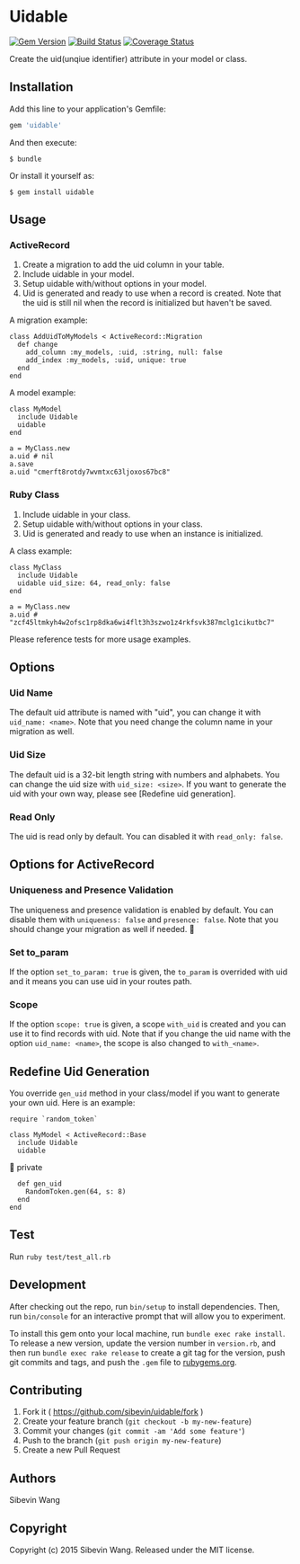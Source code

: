 # Uidable

[![Gem Version](https://badge.fury.io/rb/uidable.svg)][gem]
[![Build Status](https://travis-ci.org/sibevin/uidable.svg?branch=build)][travis]
[![Coverage Status](https://coveralls.io/repos/sibevin/uidable/badge.svg?branch=cover-check&service=github)][coveralls]

[gem]: https://rubygems.org/gems/uidable
[travis]: https://travis-ci.org/sibevin/uidable
[coveralls]: https://coveralls.io/github/sibevin/uidable?branch=cover-check

Create the uid(unqiue identifier) attribute in your model or class.

## Installation

Add this line to your application's Gemfile:

```ruby
gem 'uidable'
```

And then execute:

    $ bundle

Or install it yourself as:

    $ gem install uidable

## Usage

### ActiveRecord

1. Create a migration to add the uid column in your table.
2. Include uidable in your model.
3. Setup uidable with/without options in your model.
4. Uid is generated and ready to use when a record is created. Note that the uid is still nil when the record is initialized but haven't be saved.

A migration example:

    class AddUidToMyModels < ActiveRecord::Migration
      def change
        add_column :my_models, :uid, :string, null: false
        add_index :my_models, :uid, unique: true
      end
    end

A model example:

    class MyModel
      include Uidable
      uidable
    end

    a = MyClass.new
    a.uid # nil
    a.save
    a.uid "cmerft8rotdy7wvmtxc63ljoxos67bc8"

### Ruby Class

1. Include uidable in your class.
2. Setup uidable with/without options in your class.
3. Uid is generated and ready to use when an instance is initialized.

A class example:

    class MyClass
      include Uidable
      uidable uid_size: 64, read_only: false
    end

    a = MyClass.new
    a.uid # "zcf45ltmkyh4w2ofsc1rp8dka6wi4flt3h3szwo1z4rkfsvk387mclg1cikutbc7"

Please reference tests for more usage examples.

## Options

### Uid Name

The default uid attribute is named with "uid", you can change it with `uid_name: <name>`. Note that you need change the column name in your migration as well.

### Uid Size

The default uid is a 32-bit length string with numbers and alphabets. You can change the uid size with `uid_size: <size>`. If you want to generate the uid with your own way, please see [Redefine uid generation].

### Read Only

The uid is read only by default. You can disabled it with `read_only: false`.

## Options for ActiveRecord

### Uniqueness and Presence Validation

The uniqueness and presence validation is enabled by default. You can disable them with `uniqueness: false` and `presence: false`. Note that you should change your migration as well if needed.

### Set to_param

If the option `set_to_param: true` is given, the `to_param` is overrided with uid and it means you can use uid in your routes path.

### Scope

If the option `scope: true` is given, a scope `with_uid` is created and you can use it to find records with uid. Note that if you change the uid name with the option `uid_name: <name>`, the scope is also changed to `with_<name>`.

## Redefine Uid Generation

You override `gen_uid` method in your class/model if you want to generate your own uid. Here is an example:

    require `random_token`

    class MyModel < ActiveRecord::Base
      include Uidable
      uidable

      private

      def gen_uid
        RandomToken.gen(64, s: 8)
      end
    end

## Test

Run `ruby test/test_all.rb`

## Development

After checking out the repo, run `bin/setup` to install dependencies. Then, run `bin/console` for an interactive prompt that will allow you to experiment.

To install this gem onto your local machine, run `bundle exec rake install`. To release a new version, update the version number in `version.rb`, and then run `bundle exec rake release` to create a git tag for the version, push git commits and tags, and push the `.gem` file to [rubygems.org](https://rubygems.org).

## Contributing

1. Fork it ( https://github.com/sibevin/uidable/fork )
2. Create your feature branch (`git checkout -b my-new-feature`)
3. Commit your changes (`git commit -am 'Add some feature'`)
4. Push to the branch (`git push origin my-new-feature`)
5. Create a new Pull Request

## Authors

Sibevin Wang

## Copyright

Copyright (c) 2015 Sibevin Wang. Released under the MIT license.
